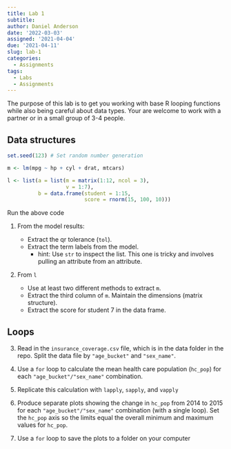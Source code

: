 ```yaml
---
title: Lab 1
subtitle: 
author: Daniel Anderson
date: '2022-03-03'
assigned: '2021-04-04'
due: '2021-04-11'
slug: lab-1
categories:
  - Assignments
tags:
  - Labs
  - Assignments
---
```





The purpose of this lab is to get you working with base R looping functions
while also being careful about data types. Your are welcome to work with a
partner or in a small group of 3-4 people.

## Data structures

```r
set.seed(123) # Set random number generation

m <- lm(mpg ~ hp + cyl + drat, mtcars)

l <- list(a = list(m = matrix(1:12, ncol = 3),
              	   v = 1:7),
          b = data.frame(student = 1:15,
                         score = rnorm(15, 100, 10)))
```

Run the above code

1. From the model results:
	* Extract the qr tolerance (`tol`).
	* Extract the term labels from the model.
		+ hint: Use `str` to inspect the list. This one is tricky and involves
		pulling an attribute from an attribute.

2. From `l`
	+ Use at least two different methods to extract `m`.
	+ Extract the third column of `m`. Maintain the dimensions (matrix structure).
	+ Extract the score for student 7 in the data frame.




## Loops

3. Read in the `insurance_coverage.csv` file, which is in the data folder in the repo. Split the data file by `"age_bucket"` and `"sex_name"`.

4. Use a `for` loop to calculate the mean health care population (`hc_pop`) for each `"age_bucket"/"sex_name"` combination.

5. Replicate this calculation with `lapply`, `sapply`, and `vapply`

6. Produce separate plots showing the change in `hc_pop` from 2014 to 2015 for each `"age_bucket"/"sex_name"` combination (with a single loop). Set the `hc_pop` axis so the limits equal the overall minimum and maximum values for `hc_pop`.

7. Use a `for` loop to save the plots to a folder on your computer






